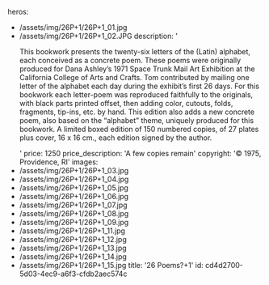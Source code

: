 heros:
  - /assets/img/26P+1/26P+1_01.jpg
  - /assets/img/26P+1/26P+1_02.JPG
description: '<p>This bookwork presents the twenty-six letters of the (Latin) alphabet, each conceived as a concrete poem. These poems were originally produced for Dana Ashley’s 1971 Space Trunk Mail Art Exhibition at the California College of Arts and Crafts. Tom contributed by mailing one letter of the alphabet each day during the exhibit’s first 26 days. For this bookwork each letter-poem was reproduced faithfully to the originals, with black parts printed offset, then adding color, cutouts, folds, fragments, tip-ins, etc. by hand. This edition also adds a new concrete poem, also based on the “alphabet” theme, uniquely produced for this bookwork. A limited boxed edition of 150 numbered copies, of 27 plates plus cover, 16 x 16 cm., each edition signed by the author.<br></p>'
price: 1250
price_description: 'A few copies remain'
copyright: '© 1975, Providence, RI'
images:
  - /assets/img/26P+1/26P+1_03.jpg
  - /assets/img/26P+1/26P+1_04.jpg
  - /assets/img/26P+1/26P+1_05.jpg
  - /assets/img/26P+1/26P+1_06.jpg
  - /assets/img/26P+1/26P+1_07.jpg
  - /assets/img/26P+1/26P+1_08.jpg
  - /assets/img/26P+1/26P+1_09.jpg
  - /assets/img/26P+1/26P+1_11.jpg
  - /assets/img/26P+1/26P+1_12.jpg
  - /assets/img/26P+1/26P+1_13.jpg
  - /assets/img/26P+1/26P+1_14.jpg
  - /assets/img/26P+1/26P+1_15.jpg
title: '26 Poems?+1'
id: cd4d2700-5d03-4ec9-a6f3-cfdb2aec574c
